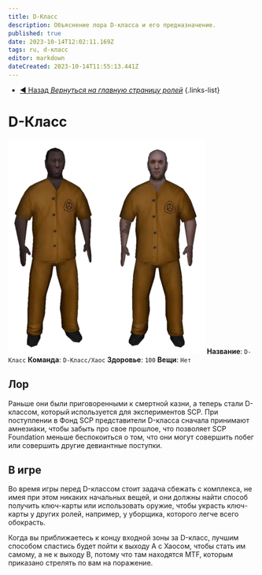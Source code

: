 ```yaml
---
title: D-Класс
description: Объяснение лора D-класса и его предназначение.
published: true
date: 2023-10-14T12:02:11.169Z
tags: ru, d-класс
editor: markdown
dateCreated: 2023-10-14T11:55:13.441Z
---
```


- [:arrow_backward: Назад *Вернуться на главную страницу ролей*](/ru/game/jobs)
{.links-list}
# D-Класс
![items.png](/images/roles/imageedit_1_4230581360.png)
**Название**: `D-Класс`
**Команда**: `D-Класс/Хаос`
**Здоровье**: `100`
**Вещи**: `Нет`
## Лор
Раньше они были приговоренными к смертной казни, а теперь стали D-классом, который используется для экспериментов SCP. При поступлении в Фонд SCP представители D-класса сначала принимают амнезиаки, чтобы забыть про свое прошлое, что позволяет SCP Foundation меньше беспокоиться о том, что они могут совершить побег или совершить другие девиантные поступки.
## В игре
Во время игры перед D-классом стоит задача сбежать с комплекса, не имея при этом никаких начальных вещей, и они должны найти способ получить ключ-карты или использовать оружие, чтобы украсть ключ-карты у других ролей, например, у уборщика, которого легче всего обокрасть.

Когда вы приближаетесь к концу входной зоны за D-класс, лучшим способом спастись будет пойти к выходу A с Хаосом, чтобы стать им самому, а не к выходу B, потому что там находятся MTF, которым приказано стрелять по вам на поражение.
